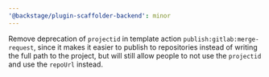 ```yaml
---
'@backstage/plugin-scaffolder-backend': minor
---
```


Remove deprecation of `projectid` in template action `publish:gitlab:merge-request`, since it makes it easier to publish to repositories instead of writing the full path to the project, but will still allow people to not use the `projectid` and use the `repoUrl` instead.
